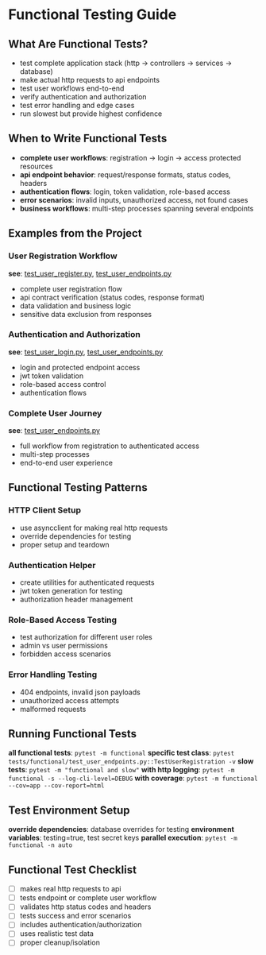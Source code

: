 # Functional Testing Guide

## What Are Functional Tests?

- test complete application stack (http → controllers → services → database)
- make actual http requests to api endpoints
- test user workflows end-to-end
- verify authentication and authorization
- test error handling and edge cases
- run slowest but provide highest confidence

## When to Write Functional Tests

- **complete user workflows**: registration → login → access protected resources
- **api endpoint behavior**: request/response formats, status codes, headers
- **authentication flows**: login, token validation, role-based access
- **error scenarios**: invalid inputs, unauthorized access, not found cases
- **business workflows**: multi-step processes spanning several endpoints

## Examples from the Project

### User Registration Workflow
**see**: [test_user_register.py](../functional/test_user_register.py), [test_user_endpoints.py](../functional/test_user_endpoints.py)
- complete user registration flow
- api contract verification (status codes, response format)
- data validation and business logic
- sensitive data exclusion from responses

### Authentication and Authorization
**see**: [test_user_login.py](../functional/test_user_login.py), [test_user_endpoints.py](../functional/test_user_endpoints.py)
- login and protected endpoint access
- jwt token validation
- role-based access control
- authentication flows

### Complete User Journey
**see**: [test_user_endpoints.py](../functional/test_user_endpoints.py)
- full workflow from registration to authenticated access
- multi-step processes
- end-to-end user experience

## Functional Testing Patterns

### HTTP Client Setup
- use asyncclient for making real http requests
- override dependencies for testing
- proper setup and teardown

### Authentication Helper
- create utilities for authenticated requests
- jwt token generation for testing
- authorization header management

### Role-Based Access Testing
- test authorization for different user roles
- admin vs user permissions
- forbidden access scenarios

### Error Handling Testing
- 404 endpoints, invalid json payloads
- unauthorized access attempts
- malformed requests

## Running Functional Tests

**all functional tests**: `pytest -m functional`
**specific test class**: `pytest tests/functional/test_user_endpoints.py::TestUserRegistration -v`
**slow tests**: `pytest -m "functional and slow"`
**with http logging**: `pytest -m functional -s --log-cli-level=DEBUG`
**with coverage**: `pytest -m functional --cov=app --cov-report=html`

## Test Environment Setup

**override dependencies**: database overrides for testing
**environment variables**: testing=true, test secret keys
**parallel execution**: `pytest -m functional -n auto`

## Functional Test Checklist

- [ ] makes real http requests to api
- [ ] tests endpoint or complete user workflow
- [ ] validates http status codes and headers
- [ ] tests success and error scenarios
- [ ] includes authentication/authorization
- [ ] uses realistic test data
- [ ] proper cleanup/isolation